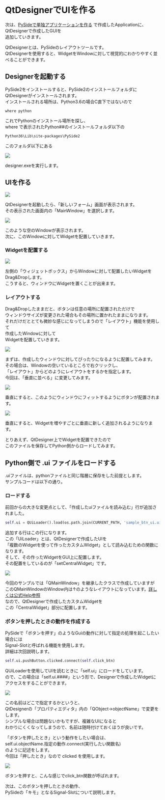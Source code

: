 # QtDesignerでUIを作る

<!-- SUMMARY:QtDesignerでUIを作る -->

次は、[PySideで単独アプリケーションを作る](01_start.md) で作成したApplicationに、QtDesignerで作成したGUIを  
追加していきます。  
  
QtDesignerとは、PySideのレイアウトツールです。  
QtDesignerを使用すると、WidgetをWindowに対して視覚的にわかりやすく並べることができます。

## Designerを起動する

PySide2をインストールすると、PySide2のインストールフォルダにQtDesignerがインストールされます。  
インストールされる場所は、Python3.6の場合C直下ではないので
```
where python
```
これでPythonのインストール場所を探し、  
where で表示されたPython##のインストールフォルダ以下の  

```
Python36\Lib\site-packages\PySide2
```

このフォルダ以下にある  

![](https://gyazo.com/b6fbbba102e33eda115f5b74c6e5bac4.png)

designer.exeを実行します。  
  
## UIを作る

![](https://gyazo.com/b813450957af6cba07c31a82f58caa7f.png)

QtDesignerを起動したら、「新しいフォーム」画面が表示されます。  
その表示された画面内の「MainWindow」を選択します。  
  
![](https://gyazo.com/0da33f951253d576109261630167dee2.png)

このような空のWindowが表示されます。  
次に、このWindowに対してWidgetを配置していきます。

### Widgetを配置する

![](https://gyazo.com/ccb709bd55a99cc994a5dabaf13d7511.gif)

左側の「ウィジェットボックス」からWindowに対して配置したいWidgetをDrag&Dropします。  
こうすると、ウィンドウにWidgetを置くことが出来ます。  
  
### レイアウトする

Drag&Dropしたままだと、ボタンは任意の場所に配置されただけで  
ウィンドウサイズが変更された場合もその場所に置かれたままになります。  
それだけだととても微妙な感じになってしまうので「レイアウト」機能を使用して  
作成したWindowに対して  
Widgetを配置していきます。  
  
![](https://gyazo.com/148e380d0d368461c441aa3fe82c975e.png)

まずは、作成したウィンドウに対してぴったりになるように配置してみます。  
その場合は、Windowの空いているところで右クリックし、  
「レイアウト」からどのようにレイアウトをするかを指定します。  
今回は、「垂直に並べる」に変更してみます。  
  
![](https://gyazo.com/429c0bb0e5fd52bdc1537f03dac5b1d3.png)

垂直にすると、このようにウィンドウにフィットするようにボタンが配置されます。  
  
![](https://gyazo.com/a43f869d7b053eb139ddb07bd72ce39d.gif)

垂直にすると、Widgetを増やすごとに垂直に新しく追加されるようになります。  
  
とりあえず、QtDesigner上でWidgetを配置できたので  
このファイルを保存してPython側からロードしてみます。  
  
## Python側で .ui ファイルをロードする

.uiファイルは、pythonファイルと同じ階層に保存をした前提とします。  
サンプルコードは以下の通り。  


<script src="https://embed.cacher.io/d1526b890b34a348aca2129108284ea17f09fa43.js?a=694a47dfe8b93fb38ee1d5576f52ea54"></script>

### ロードする

前回からの大きな変更点として、「作成したuiファイルを読み込む」行が追加されました。  
  
```python
self.ui = QUiLoader().load(os.path.join(CURRENT_PATH, 'sample_btn_ui.ui'))
```
追加する行はこの行になります。  
この「UiLoader」とは、QtDesignerで作成したUIを  
「複数のWidgetを使って作ったカスタムWidget」として読み込むための関数になります。  
そして、その作ったWidgetをGUI上に配置します。  
その配置をしているのが「setCentralWidget」です。  

![](https://gyazo.com/51ae38c79f85e05d1ab4dde0381daefe.png)  

今回のサンプルでは「QMainWindow」を継承したクラスで作成していますが  
このQMainWindowのWindow内は↑のようなレイアウトになっています。[詳しくは公式Help参照](https://doc.qt.io/qtforpython/PySide2/QtWidgets/QMainWindow.html#detailed-description)  
なので、QtDesignerで作成したカスタムWidgetを  
この「CentralWidget」部分に配置します。  
  
### ボタンを押したときの動作を作成する  
  
PySideで「ボタンを押す」のようなGuiの動作に対して指定の処理を起こしたい場合には  
Signal-Slotと呼ばれる機能を使用します。  
詳細は次回説明します。  
  
```python
self.ui.pushButton.clicked.connect(self.click_btn)
```
QUiLoaderを使用してUIを読むときに「self.ui」にロードをしています。  
ので、この場合は「self.ui.####」という形で、Designerで作成したWidgetにアクセスをすることができます。  
  
![](https://gyazo.com/dd496d9e609e3b7b54e336a4df500e45.png)

この名前はどこで指定するかというと、  
QtDesignerの「プロパティエディタ」内の「QObject->objectName」で変更をします。  
シンプルな場合は問題ないかもですが、複雑なUIになると  
わかりにくくなってしまうので、名前は随時付けておくほうが良いです。  
  
「ボタンを押したとき」という動作をしたい場合は、  
self.ui.objectName.指定の動作.connect(実行したい関数名)  
のように記述をします。  
今回は「押したとき」なので clicked を使用します。

![](https://gyazo.com/9f60bf83b145f096d0d4fe9e23073756.png)

ボタンを押すと、こんな感じでclick_btn関数が呼ばれます。  
  
次は、このボタンを押したときの動作、  
PySideの「キモ」となるSignal-Slotについて説明します。  

